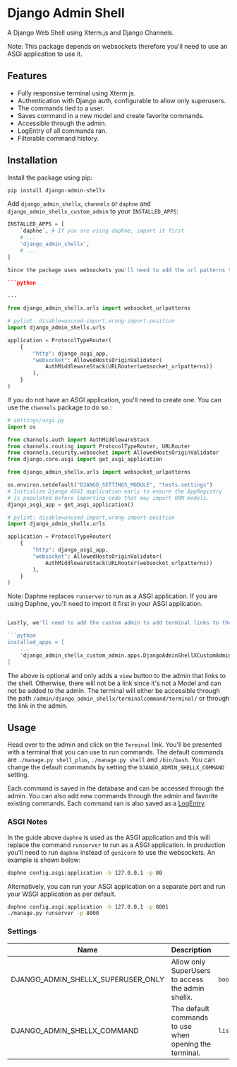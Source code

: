 # Django Admin Shell

A Django Web Shell using Xterm.js and Django Channels.

Note: This package depends on websockets therefore you'll need to use an ASGI application to use it.

## Features

- Fully responsive terminal using Xterm.js.
- Authentication with Django auth, configurable to allow only superusers.
- The commands tied to a user.
- Saves command in a new model and create favorite commands.
- Accessible through the admin.
- LogEntry of all commands ran.
- Filterable command history.

## Installation

Install the package using pip:

```bash
pip install django-admin-shellx
```

Add `django_admin_shellx`, `channels` or `daphne` and `django_admin_shellx_custom_admin` to your `INSTALLED_APPS`:

```python
INSTALLED_APPS = [
    `daphne`, # If you are using daphne, import it first
    # ...
    'django_admin_shellx',
    # ...
]

Since the package uses websockets you'll need to add the url patterns to your ASGI application:

```python

...

from django_admin_shellx.urls import websocket_urlpatterns

# pylint: disable=unused-import,wrong-import-position
import django_admin_shellx.urls

application = ProtocolTypeRouter(
    {
        "http": django_asgi_app,
        "websocket": AllowedHostsOriginValidator(
            AuthMiddlewareStack(URLRouter(websocket_urlpatterns))
        ),
    }
)
```

If you do not have an ASGI application, you'll need to create one. You can use the `channels` package to do so.:

```python
# settings/asgi.py
import os

from channels.auth import AuthMiddlewareStack
from channels.routing import ProtocolTypeRouter, URLRouter
from channels.security.websocket import AllowedHostsOriginValidator
from django.core.asgi import get_asgi_application

from django_admin_shellx.urls import websocket_urlpatterns

os.environ.setdefault("DJANGO_SETTINGS_MODULE", "tests.settings")
# Initialize Django ASGI application early to ensure the AppRegistry
# is populated before importing code that may import ORM models.
django_asgi_app = get_asgi_application()

# pylint: disable=unused-import,wrong-import-position
import django_admin_shellx.urls

application = ProtocolTypeRouter(
    {
        "http": django_asgi_app,
        "websocket": AllowedHostsOriginValidator(
            AuthMiddlewareStack(URLRouter(websocket_urlpatterns))
        ),
    }
)
```

Note: Daphne replaces `runserver` to run as a ASGI application. If you are using Daphne, you'll need to import it first in your ASGI application.

```bash

Lastly, we'll need to add the custom admin to add terminal links to the admin by using a custom admin class, add the following to your `INSTALLED_APPS`:

```python
installed_apps = [
    ...
    'django_admin_shellx_custom_admin.apps.DjangoAdminShellXCustomAdminConfig',
]
```

The above is optional and only adds a `view` button to the admin that links to the shell. Otherwise, there will not be a link since it's not a Model and can not be added to the admin. The terminal will either be accessible through the path `/admin/django_admin_shellx/terminalcommand/terminal/` or through the link in the admin.

## Usage

Head over to the admin and click on the `Terminal` link. You'll be presented with a terminal that you can use to run commands. The default commands are `./manage.py shell_plus`, `./manage.py shell` and `/bin/bash`. You can change the default commands by setting the `DJANGO_ADMIN_SHELLX_COMMAND` setting.

Each command is saved in the database and can be accessed through the admin. You can also add new commands through the admin and favorite existing commands. Each command ran is also saved as a [LogEntry](https://docs.djangoproject.com/en/dev/ref/contrib/admin/#logentry-objects).

### ASGI Notes

In the guide above `daphne` is used as the ASGI application and this will replace the command `runserver` to run as a ASGI application. In production you'll need to run `daphne` instead of `gunicorn` to use the websockets. An example is shown below:

```bash
daphne config.asgi:application -b 127.0.0.1 -p 80
```

Alternatively, you can run your ASGI application on a separate port and run your WSGI application as per default.

```bash
daphne config.asgi:application -b 127.0.0.1 -p 8001
./manage.py runserver -p 8000

```

### Settings

| Name | Description | Type | Default | Required |
|------|-------------|------|---------|:--------:|
| DJANGO_ADMIN_SHELLX_SUPERUSER_ONLY | Allow only SuperUsers to access the admin shellx. | `boolean` | `True` | no |
| DJANGO_ADMIN_SHELLX_COMMAND | The default commands to use when opening the terminal. | `list[list[str]]` |  [["./manage.py", "shell_plus"], ["./manage.py", "shell"], ["/bin/bash"]] | no |
